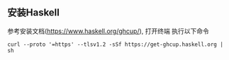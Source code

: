 
## 安装Haskell

参考安装文档(https://www.haskell.org/ghcup/), 打开终端 执行以下命令
```
curl --proto '=https' --tlsv1.2 -sSf https://get-ghcup.haskell.org | sh 
```

